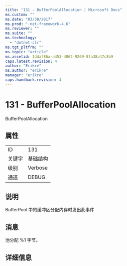 ```yaml
---
title: "131 - BufferPoolAllocation | Microsoft Docs"
ms.custom: ""
ms.date: "03/30/2017"
ms.prod: ".net-framework-4.6"
ms.reviewer: ""
ms.suite: ""
ms.technology: 
  - "dotnet-clr"
ms.tgt_pltfrm: ""
ms.topic: "article"
ms.assetid: 1ddaf86a-a453-4862-9269-8fa38a47c8b9
caps.latest.revision: 4
author: "Erikre"
ms.author: "erikre"
manager: "erikre"
caps.handback.revision: 4
---
```

# 131 - BufferPoolAllocation
BufferPoolAllocation  
  
## 属性  
  
|||  
|-|-|  
|ID|131|  
|关键字|基础结构|  
|级别|Verbose|  
|通道|DEBUG|  
  
## 说明  
 BufferPool 中的缓冲区分配内存时发出此事件  
  
## 消息  
 池分配 %1 字节。  
  
## 详细信息